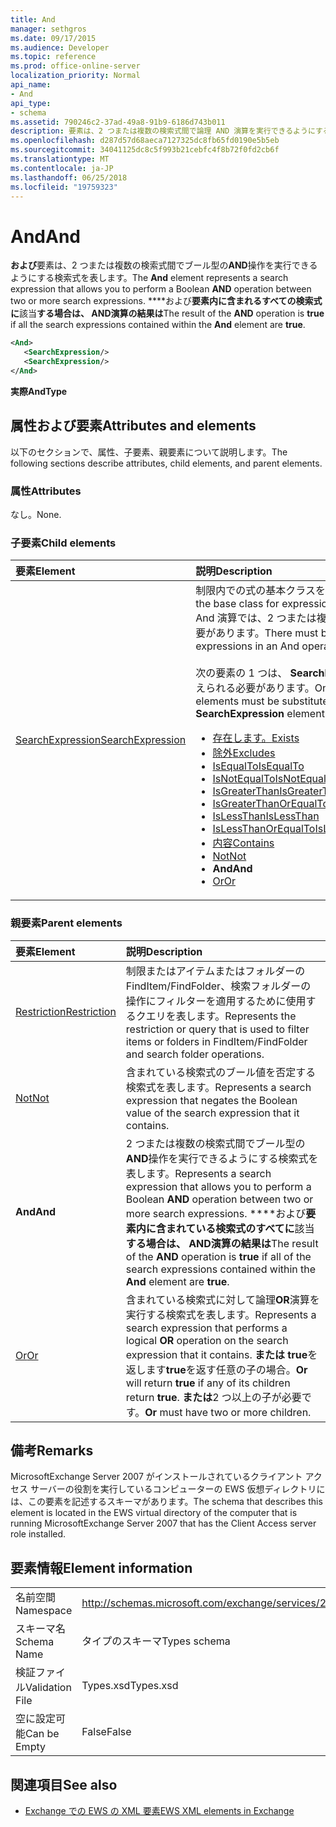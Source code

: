 ```yaml
---
title: And
manager: sethgros
ms.date: 09/17/2015
ms.audience: Developer
ms.topic: reference
ms.prod: office-online-server
localization_priority: Normal
api_name:
- And
api_type:
- schema
ms.assetid: 790246c2-37ad-49a8-91b9-6186d743b011
description: 要素は、2 つまたは複数の検索式間で論理 AND 演算を実行できるようにする検索式を表します。 AND 演算の結果では、要素内に含まれるすべての検索式に該当する場合は true です。
ms.openlocfilehash: d287d57d68aeca7127325dc8fb65fd0190e5b5eb
ms.sourcegitcommit: 34041125dc8c5f993b21cebfc4f8b72f0fd2cb6f
ms.translationtype: MT
ms.contentlocale: ja-JP
ms.lasthandoff: 06/25/2018
ms.locfileid: "19759323"
---
```

# <a name="and"></a><span data-ttu-id="64fb0-104">And</span><span class="sxs-lookup"><span data-stu-id="64fb0-104">And</span></span>

<span data-ttu-id="64fb0-105">**および**要素は、2 つまたは複数の検索式間でブール型の**AND**操作を実行できるようにする検索式を表します。</span><span class="sxs-lookup"><span data-stu-id="64fb0-105">The **And** element represents a search expression that allows you to perform a Boolean **AND** operation between two or more search expressions.</span></span> <span data-ttu-id="64fb0-106">****および**要素内に含まれるすべての検索式に**該当**する場合は、 **AND**演算の結果は**</span><span class="sxs-lookup"><span data-stu-id="64fb0-106">The result of the **AND** operation is **true** if all the search expressions contained within the **And** element are **true**.</span></span>
  
```xml
<And>
   <SearchExpression/>
   <SearchExpression/>
</And>
```

 <span data-ttu-id="64fb0-107">**実際**</span><span class="sxs-lookup"><span data-stu-id="64fb0-107">**AndType**</span></span>
## <a name="attributes-and-elements"></a><span data-ttu-id="64fb0-108">属性および要素</span><span class="sxs-lookup"><span data-stu-id="64fb0-108">Attributes and elements</span></span>

<span data-ttu-id="64fb0-109">以下のセクションで、属性、子要素、親要素について説明します。</span><span class="sxs-lookup"><span data-stu-id="64fb0-109">The following sections describe attributes, child elements, and parent elements.</span></span>
  
### <a name="attributes"></a><span data-ttu-id="64fb0-110">属性</span><span class="sxs-lookup"><span data-stu-id="64fb0-110">Attributes</span></span>

<span data-ttu-id="64fb0-111">なし。</span><span class="sxs-lookup"><span data-stu-id="64fb0-111">None.</span></span>
  
### <a name="child-elements"></a><span data-ttu-id="64fb0-112">子要素</span><span class="sxs-lookup"><span data-stu-id="64fb0-112">Child elements</span></span>

|<span data-ttu-id="64fb0-113">**要素**</span><span class="sxs-lookup"><span data-stu-id="64fb0-113">**Element**</span></span>|<span data-ttu-id="64fb0-114">**説明**</span><span class="sxs-lookup"><span data-stu-id="64fb0-114">**Description**</span></span>|
|:-----|:-----|
|[<span data-ttu-id="64fb0-115">SearchExpression</span><span class="sxs-lookup"><span data-stu-id="64fb0-115">SearchExpression</span></span>](searchexpression.md) <br/> | <span data-ttu-id="64fb0-116">制限内での式の基本クラスを表します。</span><span class="sxs-lookup"><span data-stu-id="64fb0-116">Represents the base class for expressions within a restriction.</span></span> <span data-ttu-id="64fb0-117">And 演算では、2 つまたは複数の検索式を入力する必要があります。</span><span class="sxs-lookup"><span data-stu-id="64fb0-117">There must be two or more search expressions in an And operation.</span></span><br/><br/>  <span data-ttu-id="64fb0-118">次の要素の 1 つは、 **SearchExpression**要素に置き換えられる必要があります。</span><span class="sxs-lookup"><span data-stu-id="64fb0-118">One of the following elements must be substituted for the **SearchExpression** element:</span></span><ul><li> [<span data-ttu-id="64fb0-119">存在します。</span><span class="sxs-lookup"><span data-stu-id="64fb0-119">Exists</span></span>](exists.md)</li><li>[<span data-ttu-id="64fb0-120">除外</span><span class="sxs-lookup"><span data-stu-id="64fb0-120">Excludes</span></span>](excludes.md)</li><li>[<span data-ttu-id="64fb0-121">IsEqualTo</span><span class="sxs-lookup"><span data-stu-id="64fb0-121">IsEqualTo</span></span>](isequalto.md)</li><li>[<span data-ttu-id="64fb0-122">IsNotEqualTo</span><span class="sxs-lookup"><span data-stu-id="64fb0-122">IsNotEqualTo</span></span>](isnotequalto.md)</li><li>[<span data-ttu-id="64fb0-123">IsGreaterThan</span><span class="sxs-lookup"><span data-stu-id="64fb0-123">IsGreaterThan</span></span>](isgreaterthan.md)</li><li>[<span data-ttu-id="64fb0-124">IsGreaterThanOrEqualTo</span><span class="sxs-lookup"><span data-stu-id="64fb0-124">IsGreaterThanOrEqualTo</span></span>](isgreaterthanorequalto.md)</li><li>[<span data-ttu-id="64fb0-125">IsLessThan</span><span class="sxs-lookup"><span data-stu-id="64fb0-125">IsLessThan</span></span>](islessthan.md)</li><li>[<span data-ttu-id="64fb0-126">IsLessThanOrEqualTo</span><span class="sxs-lookup"><span data-stu-id="64fb0-126">IsLessThanOrEqualTo</span></span>](islessthanorequalto.md)</li><li>[<span data-ttu-id="64fb0-127">内容</span><span class="sxs-lookup"><span data-stu-id="64fb0-127">Contains</span></span>](contains.md)</li><li>[<span data-ttu-id="64fb0-128">Not</span><span class="sxs-lookup"><span data-stu-id="64fb0-128">Not</span></span>](not.md)</li><li><span data-ttu-id="64fb0-129">**And**</span><span class="sxs-lookup"><span data-stu-id="64fb0-129">**And**</span></span></li><li>[<span data-ttu-id="64fb0-130">Or</span><span class="sxs-lookup"><span data-stu-id="64fb0-130">Or</span></span>](or.md) </li></ul> |
   
### <a name="parent-elements"></a><span data-ttu-id="64fb0-131">親要素</span><span class="sxs-lookup"><span data-stu-id="64fb0-131">Parent elements</span></span>

|<span data-ttu-id="64fb0-132">**要素**</span><span class="sxs-lookup"><span data-stu-id="64fb0-132">**Element**</span></span>|<span data-ttu-id="64fb0-133">**説明**</span><span class="sxs-lookup"><span data-stu-id="64fb0-133">**Description**</span></span>|
|:-----|:-----|
|[<span data-ttu-id="64fb0-134">Restriction</span><span class="sxs-lookup"><span data-stu-id="64fb0-134">Restriction</span></span>](restriction.md) <br/> |<span data-ttu-id="64fb0-135">制限またはアイテムまたはフォルダーの FindItem/FindFolder、検索フォルダーの操作にフィルターを適用するために使用するクエリを表します。</span><span class="sxs-lookup"><span data-stu-id="64fb0-135">Represents the restriction or query that is used to filter items or folders in FindItem/FindFolder and search folder operations.</span></span>  <br/> |
|[<span data-ttu-id="64fb0-136">Not</span><span class="sxs-lookup"><span data-stu-id="64fb0-136">Not</span></span>](not.md) <br/> |<span data-ttu-id="64fb0-137">含まれている検索式のブール値を否定する検索式を表します。</span><span class="sxs-lookup"><span data-stu-id="64fb0-137">Represents a search expression that negates the Boolean value of the search expression that it contains.</span></span>  <br/> |
|<span data-ttu-id="64fb0-138">**And**</span><span class="sxs-lookup"><span data-stu-id="64fb0-138">**And**</span></span> <br/> |<span data-ttu-id="64fb0-139">2 つまたは複数の検索式間でブール型の**AND**操作を実行できるようにする検索式を表します。</span><span class="sxs-lookup"><span data-stu-id="64fb0-139">Represents a search expression that allows you to perform a Boolean **AND** operation between two or more search expressions.</span></span> <span data-ttu-id="64fb0-140">****および**要素内に含まれている検索式のすべてに**該当**する場合は、 **AND**演算の結果は**</span><span class="sxs-lookup"><span data-stu-id="64fb0-140">The result of the **AND** operation is **true** if all of the search expressions contained within the **And** element are **true**.</span></span>  <br/> |
|[<span data-ttu-id="64fb0-141">Or</span><span class="sxs-lookup"><span data-stu-id="64fb0-141">Or</span></span>](or.md) <br/> |<span data-ttu-id="64fb0-142">含まれている検索式に対して論理**OR**演算を実行する検索式を表します。</span><span class="sxs-lookup"><span data-stu-id="64fb0-142">Represents a search expression that performs a logical **OR** operation on the search expression that it contains.</span></span> <span data-ttu-id="64fb0-143">**または** **true**を返します**true**を返す任意の子の場合。</span><span class="sxs-lookup"><span data-stu-id="64fb0-143">**Or** will return **true** if any of its children return **true**.</span></span> <span data-ttu-id="64fb0-144">**または**2 つ以上の子が必要です。</span><span class="sxs-lookup"><span data-stu-id="64fb0-144">**Or** must have two or more children.</span></span>  <br/> |
   
## <a name="remarks"></a><span data-ttu-id="64fb0-145">備考</span><span class="sxs-lookup"><span data-stu-id="64fb0-145">Remarks</span></span>

<span data-ttu-id="64fb0-146">MicrosoftExchange Server 2007 がインストールされているクライアント アクセス サーバーの役割を実行しているコンピューターの EWS 仮想ディレクトリには、この要素を記述するスキーマがあります。</span><span class="sxs-lookup"><span data-stu-id="64fb0-146">The schema that describes this element is located in the EWS virtual directory of the computer that is running MicrosoftExchange Server 2007 that has the Client Access server role installed.</span></span>
  
## <a name="element-information"></a><span data-ttu-id="64fb0-147">要素情報</span><span class="sxs-lookup"><span data-stu-id="64fb0-147">Element information</span></span>

|||
|:-----|:-----|
|<span data-ttu-id="64fb0-148">名前空間</span><span class="sxs-lookup"><span data-stu-id="64fb0-148">Namespace</span></span>  <br/> |http://schemas.microsoft.com/exchange/services/2006/types  <br/> |
|<span data-ttu-id="64fb0-149">スキーマ名</span><span class="sxs-lookup"><span data-stu-id="64fb0-149">Schema Name</span></span>  <br/> |<span data-ttu-id="64fb0-150">タイプのスキーマ</span><span class="sxs-lookup"><span data-stu-id="64fb0-150">Types schema</span></span>  <br/> |
|<span data-ttu-id="64fb0-151">検証ファイル</span><span class="sxs-lookup"><span data-stu-id="64fb0-151">Validation File</span></span>  <br/> |<span data-ttu-id="64fb0-152">Types.xsd</span><span class="sxs-lookup"><span data-stu-id="64fb0-152">Types.xsd</span></span>  <br/> |
|<span data-ttu-id="64fb0-153">空に設定可能</span><span class="sxs-lookup"><span data-stu-id="64fb0-153">Can be Empty</span></span>  <br/> |<span data-ttu-id="64fb0-154">False</span><span class="sxs-lookup"><span data-stu-id="64fb0-154">False</span></span>  <br/> |
   
## <a name="see-also"></a><span data-ttu-id="64fb0-155">関連項目</span><span class="sxs-lookup"><span data-stu-id="64fb0-155">See also</span></span>

- [<span data-ttu-id="64fb0-156">Exchange での EWS の XML 要素</span><span class="sxs-lookup"><span data-stu-id="64fb0-156">EWS XML elements in Exchange</span></span>](ews-xml-elements-in-exchange.md)

